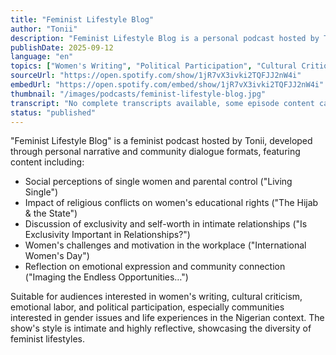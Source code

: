 ```yaml
---
title: "Feminist Lifestyle Blog"
author: "Tonii"
description: "Feminist Lifestyle Blog is a personal podcast hosted by Tonii, exploring feminist lifestyles, gender issues, and social relationships through casual conversation format. The show blends personal experiences with social observations, covering content including social perceptions of single women, religious and educational conflicts, exclusivity in intimate relationships, women's professional challenges, and emotional expression. With a friendly, highly reflective style suitable for young audiences and feminist beginners. Spotify rating of 5.0 (1 review), providing unique perspectives for feminist podcasting in the Nigerian context."
publishDate: 2025-09-12
language: "en"
topics: ["Women's Writing", "Political Participation", "Cultural Critique", "Emotional Labor"]
sourceUrl: "https://open.spotify.com/show/1jR7vX3ivki2TQFJJ2nW4i"
embedUrl: "https://open.spotify.com/embed/show/1jR7vX3ivki2TQFJJ2nW4i"
thumbnail: "/images/podcasts/feminist-lifestyle-blog.jpg"
transcript: "No complete transcripts available, some episode content can be accessed through podcast platform comments or social media"
status: "published"
---
```


"Feminist Lifestyle Blog" is a feminist podcast hosted by Tonii, developed through personal narrative and community dialogue formats, featuring content including:

- Social perceptions of single women and parental control ("Living Single")
- Impact of religious conflicts on women's educational rights ("The Hijab & the State")
- Discussion of exclusivity and self-worth in intimate relationships ("Is Exclusivity Important in Relationships?")
- Women's challenges and motivation in the workplace ("International Women's Day")
- Reflection on emotional expression and community connection ("Imaging the Endless Opportunities…")

Suitable for audiences interested in women's writing, cultural criticism, emotional labor, and political participation, especially communities interested in gender issues and life experiences in the Nigerian context. The show's style is intimate and highly reflective, showcasing the diversity of feminist lifestyles.